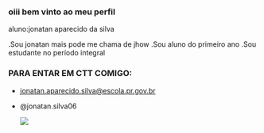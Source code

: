 ### oiii bem vinto ao meu perfil

aluno:jonatan aparecido da silva

.Sou jonatan mais pode me chama de jhow
.Sou aluno do primeiro ano 
.Sou estudante no período integral 

### PARA ENTAR EM CTT COMIGO:

- jonatan.aparecido.silva@escola.pr.gov.br
- @jonatan.silva06

  ![](https://media.tenor.com/KhtaBX-rWXIAAAAd/lmao-laughing.gif)
